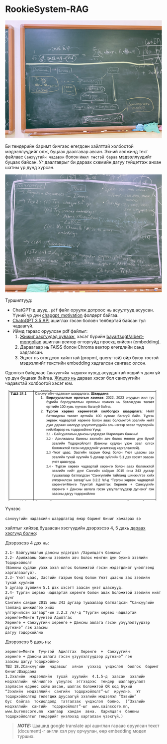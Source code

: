 # RookieSystem-RAG

![Alt text](./static/pipeline.jpg)

Би тендерийн баримт бичгээс өгөгдсөн хайлттай холбоотой мэдээллүүдийг олж, буцаах даалгавар авсан. Эхний ээлжинд тект файлаас `Санхүүгийн чадавхи` болон `Ижил төстэй бараа` мэдээллүүдийг буцаах байсан. Уг даалгаврыг би дараах схемийн дагуу гүйцэтгэж анхан шатны үр дүнд хүрсэн.

![Alt text](./static/initial_ideas.jpg)

Туршилтууд:
- ChatGPT-д шууд `.pdf` файл оруулж дотроос нь асуултууд асуусан. Үүний үр дүн [chapgpt_motivation](./chatgpt_motivation/) фолдерт байгаа.
- [ChatpGPT 3.5 API](./openai_embedding_and_faiss_test_v1.ipynb) ашиглах гэсэн боловч төлбөртэй байсан тул чадаагүй.
- Иймд гараас оруулсан pdf файлыг:
    1. [Жижиг хэсгүүдэд хувааж](https://python.langchain.com/v0.1/docs/modules/data_connection/document_transformers/recursive_text_splitter/), хэсэг бүрийн [bayartsogt/albert-mongolian](https://huggingface.co/bayartsogt/albert-mongolian) ашиглан вектор огторгуйд проекц хийсэн (embedding).
    2. Дараагаар нь FAISS болон Chroma вектор өгөгдлийн санд хадгалсан.
    3. Эцэст нь өгөгдсөн хайлттай (propmt, query-тэй) ойр буюу төстэй мэдээллийг текстийн embedding хадгалсан сангаас олсон.

Одоогын байдлаас `Санхүүгийн чадавхи` хувьд асуудалтай хэдий ч дажгүй үр дүн буцааж байгаа. [Жишээ нь](./pdf_samples/1716891429607.pdf) дараах хэсэг бол санхүүгийн чадавхтай холбоотой хэсэг юм.

![Alt text](./static/pdf_ex_1.png)

Үүнээс 

`санхүүгийн чадавхийн шаардлагад ямар баримт бичиг хамаарах вэ` 

хайлтыг хийхэд буцаасан хэсгүүдийн дээрээсээ 4, 5 дахь [дараах хэсгүүд болно](./manual_approach_v2.ipynb):

Дээрээсээ 4 дэх нь:

    2.1- Байгууллагын дансны үлдэгдэл /Харилцагч банкны/
    2.2- Арилжааны банкны зээлийн авч болох мөнгөн дүн бүхий зээлийн Тодорхойлолт 
    (Банкны судлан үзэж зээл олгох боломжтой гэсэн мэдэгдлийг үнэлгээнд харгалзахгүй).
    2.3- Үнэт цаас, Засгийн газрын бонд болон Үнэт цаасны зах зээлийн тухай хуулийн 
    5 дугаар зүйлийн 5.1 дэх хэсэгт заасан үнэт цааснууд.
    2.4- Түргэн хөрвөх чадвартай хөрөнгө болон авах боломжтой зээлийн нийт дүнг 
    Сангийн сайдын 2015 оны 343 дугаар тушаалаар батлагдсан “Санхүүгийн тайланд шинжилгээ хийх 
    үлгэрчилсэн загвар”-ын 3.2.2 /е/-д “Түргэн хөрвөх чадвартай хөрөнгө=Мөнгө Түүнтэй Адилтгах 
    Хөрөнгө + Санхүүгийн хөрөнгө + Дансны авлага гэсэн үзүүлэлтүүдээр дүгнэнэ” гэж заасны 
    дагуу тодорхойлно


Дээрээсээ 5 дахь нь:

    хөрөнгө=Мөнгө  Түүнтэй  Адилтгах  Хөрөнгө  +  Санхүүгийн  
    хөрөнгө + Дансны авлага гэсэн үзүүлэлтүүдээр дүгнэнэ” гэж  
    заасны дагуу тодорхойлно
    ТШЗ 18.2Санхүүгийн  чадавхыг  хянан  үзэхэд  үндэслэл  болгох  баримт  
    бичиг:Шаардана
    1.Зээлийн  мэдээллийн  тухай  хуулийн  4.1.5-д  заасан  зээлийн  
    мэдээллийн  үйлчилгээ  үзүүлэх  этгээдээс  тендер  шалгаруулалт  
    зарласан өдрөөс хойш авсан, шалгах боломжтой QR код бүхий  
    “Зээлийн  мэдээллийн  сангийн  тодорхойлолт”-ыг  ирүүлнэ.  Уг  
    тодорхойлолтод төлөгдөж дуусаагүй зээлийн мэдээлэл “Хэвийн”  
    бус  байгаа  тохиолдолд  татгалзах  үндэслэл  болно.  (“Зээлийн  
    мэдээллийн  сангийн  тодорхойлолт”-ыг  www.sainscore.mn,  
    www.burenscore.mn  хаягаар  хандан  авна.  Харилцагч  банкны  
    тодорхойлолтыг тендерийг үнэлэхэд харгалзан үзэхгүй.)


> **_NOTE:_** Цаашид google translate api ашиглан гараас оруулсан текст (document)-г англи хэл рүү орчуулан, өөр embedding модел турших.
